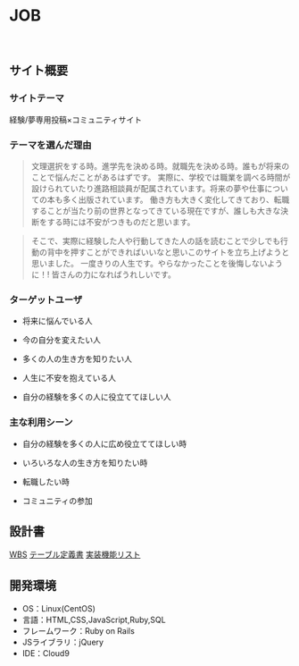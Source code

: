 # JOB
​
## サイト概要
### サイトテーマ

経験/夢専用投稿×コミュニティサイト


### テーマを選んだ理由
> 文理選択をする時。進学先を決める時。就職先を決める時。誰もが将来のことで悩んだことがあるはずです。
実際に、学校では職業を調べる時間が設けられていたり進路相談員が配属されています。将来の夢や仕事についての本も多く出版されています。
働き方も大きく変化してきており、転職することが当たり前の世界となってきている現在ですが、誰しも大きな決断をする時には不安がつきものだと思います。

> そこで、実際に経験した人や行動してきた人の話を読むことで少しでも行動の背中を押すことができればいいなと思いこのサイトを立ち上げようと思いました。
一度きりの人生です。やらなかったことを後悔しないように！!
皆さんの力になればうれしいです。



### ターゲットユーザ

* 将来に悩んでいる人

* 今の自分を変えたい人

* 多くの人の生き方を知りたい人

* 人生に不安を抱えている人

* 自分の経験を多くの人に役立ててほしい人

### 主な利用シーン

* 自分の経験を多くの人に広め役立ててほしい時

* いろいろな人の生き方を知りたい時

* 転職したい時

* コミュニティの参加

## 設計書

[WBS](https://docs.google.com/spreadsheets/d/15nzRLmWkG8VysANdfVraQMTsd6kw24l8QAUAK3GIVeE/edit#gid=1773513600)
[テーブル定義書](https://docs.google.com/spreadsheets/d/1fEh5slakMX4_a1kjM6ls0fJjrgfxMm_NRBxqCAfN95Q/edit#gid=1373217982)
[実装機能リスト](https://docs.google.com/spreadsheets/d/15-oqb_wyngIrPEEWMA8PZq52eEyTNW3cr9WTTgGuELo/edit#gid=375590402)


## 開発環境
- OS：Linux(CentOS)
- 言語：HTML,CSS,JavaScript,Ruby,SQL
- フレームワーク：Ruby on Rails
- JSライブラリ：jQuery
- IDE：Cloud9
​
